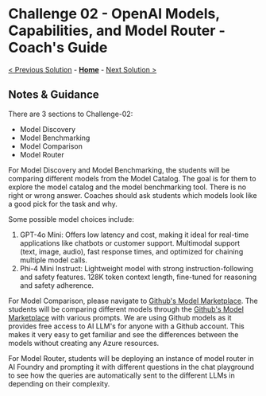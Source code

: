 # Challenge 02 - OpenAI Models, Capabilities, and Model Router - Coach's Guide 

[< Previous Solution](./Solution-01.md) - **[Home](./README.md)** - [Next Solution >](./Solution-03.md)

## Notes & Guidance

There are 3 sections to Challenge-02: 
- Model Discovery
- Model Benchmarking
- Model Comparison
- Model Router

For Model Discovery and Model Benchmarking, the students will be comparing different models from the Model Catalog. The goal is for them to explore the model catalog and the model benchmarking tool. There is no right or wrong answer. Coaches should ask students which models look like a good pick for the task and why.

Some possible model choices include: 
1. GPT-4o Mini: Offers low latency and cost, making it ideal for real-time applications like chatbots or customer support. Multimodal support (text, image, audio), fast response times, and optimized for chaining multiple model calls.
2. Phi-4 Mini Instruct: Lightweight model with strong instruction-following and safety features. 128K token context length, fine-tuned for reasoning and safety adherence.

For Model Comparison, please navigate to [Github's Model Marketplace](https://github.com/marketplace/models). The students will be comparing different models through the [Github's Model Marketplace](https://github.com/marketplace/models) with various prompts. We are using Github models as it provides free access to AI LLM's for anyone with a Github account. This makes it very easy to get familiar and see the differences between the models without creating any Azure resources. 

For Model Router, students will be deploying an instance of model router in AI Foundry and prompting it with different questions in the chat playground to see how the queries are automatically sent to the different LLMs in depending on their complexity.

<!--- 
The students will go through each section of this notebook in the `/Student/Resources/Notebooks` folder:
- [`CH-02-ModelComparison.ipynb`](../Student/Resources/Notebooks/CH-02-ModelComparison.ipynb)
  
The notebook above is filled with code cells. Students will run through these cells as they go through the exercises. 

In the `/Solutions` folder, you will see the same notebook but with the solutions:
- [`CH-02-ModelComparison-Solution.ipynb`](./Solutions/CH-02-ModelComparison-Solution.ipynb)

The cells display example outputs of what the students should see. Use this as a reference for the answers, although some outputs may vary slightly on the students' side. 

- Students can take CH1 as a reference for prompt engineering
- The model comparison chart does not have a specific correct answer. Students can put what they find in the chart.
- Coaches should ask students which model they would choose for each challenge and the reasons of choosing the model.
--->

